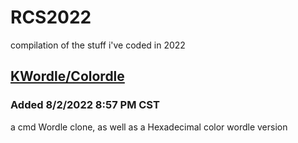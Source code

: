 # RCS2022
compilation of the stuff i've coded in 2022


## [KWordle/Colordle](/Wordle)
### Added 8/2/2022 8:57 PM CST

a cmd Wordle clone, as well as a Hexadecimal color wordle version
